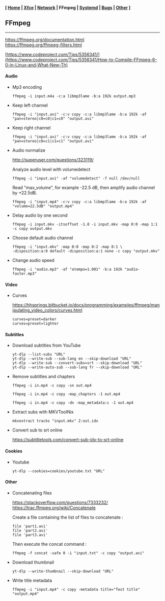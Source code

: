 <link href="style.css" rel="stylesheet"></link>

**[ [Home](00-Home.html) | [Xfce](05-Xfce.html) | [Network](10-Network.html) | FFmpeg | [Systemd](20-Systemd.html) | [Bugs](25-Bugs.html) | [Other](99-Other.html) ]**

## FFmpeg

---

https://ffmpeg.org/documentation.html  
https://ffmpeg.org/ffmpeg-filters.html  

[https://www.codeproject.com/Tips/5356341/](https://www.codeproject.com/Tips/5356341/How-to-Compile-FFmpeg-6-0-in-Linux-and-What-New-Th)  


#### Audio

* Mp3 encoding

    `ffmpeg -i input.m4a -c:a libmp3lame -b:a 192k output.mp3`
    
* Keep left channel

    `ffmpeg -i "input.avi" -c:v copy -c:a libmp3lame -b:a 192k -af "pan=stereo|c0=c0|c1=c0" "output.avi"`
    
* Keep right channel

    `ffmpeg -i "input.avi" -c:v copy -c:a libmp3lame -b:a 192k -af "pan=stereo|c0=c1|c1=c1" "output.avi"`
    
* Audio normalize

    http://superuser.com/questions/323119/

    Analyze audio level with volumedetect
    
    `ffmpeg -i "input.avi" -af "volumedetect" -f null /dev/null`
    
    Read "max_volume", for example -22.5 dB, then amplify audio channel by +22.5dB.
    
    `ffmpeg -i "input.mp4" -c:v copy -c:a libmp3lame -b:a 192k -af "volume=22.5dB" "output.mp4"`
    
* Delay audio by one second

    `ffmpeg -i input.mkv -itsoffset -1.0 -i input.mkv -map 0:0 -map 1:1 -c copy output.mkv`
    
* Choose default audio channel

    ```
    ffmpeg -i "input.mkv" -map 0:0 -map 0:2 -map 0:1 \
    -disposition:a:0 default -disposition:a:1 none -c copy "output.mkv"
    ```
    
* Change audio speed

    `ffmpeg -i "audio.mp3" -af "atempo=1.001" -b:a 192k "audio-faster.mp3"`


#### Video

* Curves
    
    https://hhsprings.bitbucket.io/docs/programming/examples/ffmpeg/manipulating_video_colors/curves.html
    
    ```
    curves=preset=darker
    curves=preset=lighter
    ```


#### Subtitles

* Download subtitles from YouTube

    ```
    yt-dlp --list-subs "URL"
    yt-dlp --write-sub --sub-lang en --skip-download "URL"
    yt-dlp --write-sub --convert-subs=srt --skip-download "URL"
    yt-dlp --write-auto-sub --sub-lang fr --skip-download "URL"
    ```
    
* Remove subtitles and chapters

    `ffmpeg -i in.mp4 -c copy -sn out.mp4`

    `ffmpeg -i in.mp4 -c copy -map_chapters -1 out.mp4`
    
    `ffmpeg -i in.mp4 -c copy -dn -map_metadata:c -1 out.mp4`
    
* Extract subs with MKVToolNix

    `mkvextract tracks "input.mkv" 2:out.idx`
    
* Convert sub to srt online

    https://subtitletools.com/convert-sub-idx-to-srt-online  


#### Cookies

* Youtube

    `yt-dlp --cookies=cookies/youtube.txt "URL"`


#### Other

* Concatenating files
    
    https://stackoverflow.com/questions/7333232/  
    https://trac.ffmpeg.org/wiki/Concatenate  

    Create a file containing the list of files to concatenate :
    
    ```
    file 'part1.avi'
    file 'part2.avi'
    file 'part3.avi'
    ``` 

    Then execute the concat command :

    `ffmpeg -f concat -safe 0 -i "input.txt" -c copy "output.avi"`

* Download thumbnail
    
    `yt-dlp --write-thumbnail --skip-download "URL"`

* Write title metadata
    
    `ffmpeg -i "input.mp4" -c copy -metadata title="Test title" "output.mp4"`

